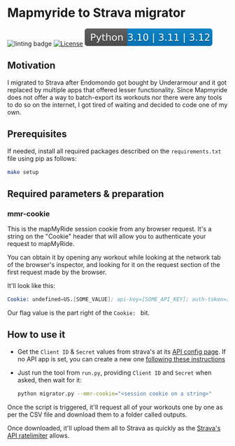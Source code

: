 # Mapmyride to Strava migrator

![linting badge](https://github.com/korrd/mapmyfitness-to-strava-migrator/actions/workflows/pylint.yml/badge.svg) [![License](https://img.shields.io/badge/License-Apache_2.0-blue.svg)](https://opensource.org/licenses/Apache-2.0) ![version](./img/pyversion.svg)

## Motivation

I migrated to Strava after Endomondo got bought by Underarmour and it got replaced by multiple apps that offered lesser functionality. Since Mapmyride does not offer a way to batch-export its workouts nor there were any tools to do so on the internet, I got tired of waiting and decided to code one of my own.

## Prerequisites

If needed, install all required packages described on the `requirements.txt` file using pip as follows:

```bash
make setup
```

## Required parameters & preparation

### mmr-cookie

This is the mapMyRide session cookie from any browser request. It's a string on the "Cookie" header that will allow you to authenticate your request to mapMyRide.

You can obtain it by opening any workout while looking at the network tab of the browser's inspector, and looking for it on the request section of the first request made by the browser.

It'll look like this:

```s
Cookie: undefined=US.[SOME_VALUE]; api-key=[SOME_API_KEY]; auth-token=[SOME_AUTH_TOKEN]; auth-token-expiry=[SOME_DATE]; runwebsessionid=[SOME_VALUE]
```

Our flag value is the part right of the `Cookie: ` bit.

## How to use it

- Get the `Client ID` & `Secret` values from strava's at its [API config page](https://www.strava.com/settings/api). If no API app is set, you can create a new one [following these instructions](https://developers.strava.com/docs/getting-started/#account)

- Just run the tool from `run.py`, providing `Client ID` and `Secret` when asked, then wait for it:

  ```bash
  python migrator.py --mmr-cookie="<session cookie on a string>"
  ```

Once the script is triggered, it'll request all of your workouts one by one as per the CSV file and download them to a folder called outputs.

Once downloaded, it'll upload them all to Strava as quickly as the [Strava's API ratelimiter](https://developers.strava.com/docs/getting-started/#basic) allows.
